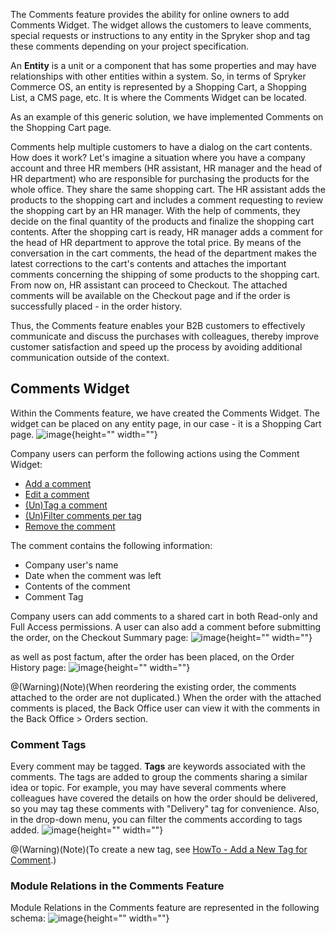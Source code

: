 The Comments feature provides the ability for online owners to add Comments Widget. The widget allows the customers to leave comments, special requests or instructions to any entity in the Spryker shop and tag these comments depending on your project specification. 

An **Entity** is a unit or a component that has some properties and may have relationships with other entities within a system. So, in terms of Spryker Commerce OS, an entity is represented by a Shopping Cart, a Shopping List, a CMS page, etc. It is where the Comments Widget can be located.

As an example of this generic solution, we have implemented Comments on the Shopping Cart page.

Comments help multiple customers to have a dialog on the cart contents. How does it work? Let's imagine a situation where you have a company account and three HR members (HR assistant, HR manager and the head of HR department) who are responsible for purchasing the products for the whole office. They share the same shopping cart. The HR assistant adds the products to the shopping cart and includes a comment requesting to review the shopping cart by an HR manager. With the help of comments, they decide on the final quantity of the products and finalize the shopping cart contents. After the shopping cart is ready, HR manager adds a comment for the head of HR department to approve the total price. By means of the conversation in the cart comments, the head of the department makes the latest corrections to the cart's contents and attaches the important comments concerning the shipping of some products to the shopping cart. From now on, HR assistant can proceed to Checkout. The attached comments will be available on the Checkout page and if the order is successfully placed - in the order history.

Thus, the Comments feature enables your B2B customers to effectively communicate and discuss the purchases with colleagues, thereby improve customer satisfaction and speed up the process by avoiding additional communication outside of the context.

## Comments Widget
Within the Comments feature, we have created the Comments Widget. The widget can be placed on any entity page, in our case - it is a Shopping Cart page. 
![image](https://spryker.s3.eu-central-1.amazonaws.com/docs/Features/Mailing+&+Communication/Comments/comments-shopping-cart.png){height="" width=""}

Company users can perform the following actions using the Comment Widget:

* [Add a comment](https://documentation.spryker.com/v3/docs/managing-comments-shop-guide#adding-a-comment-to-the-cart)
* [Edit a comment](https://documentation.spryker.com/v3/docs/managing-comments-shop-guide#editing-a-comment-in-the-cart)
* [\(Un\)Tag a comment](https://documentation.spryker.com/v3/docs/managing-comments-shop-guide#-un-tagging-a-comment-in-the-cart)
* [\(Un\)Filter comments per tag](https://documentation.spryker.com/v3/docs/managing-comments-shop-guide#-un-filtering-a-comment-in-the-cart)
* [Remove the comment](https://documentation.spryker.com/v3/docs/managing-comments-shop-guide#removing-a-comment)

The comment contains the following information:

* Company user's name
* Date when the comment was left
* Contents of the comment
* Comment Tag

Company users can add comments to a shared cart in both Read-only and Full Access permissions. A user can also add a comment before submitting the order, on the Checkout Summary page:
![image](https://spryker.s3.eu-central-1.amazonaws.com/docs/Features/Mailing+&+Communication/Comments/checkout-summary-page-comment.png){height="" width=""}

as well as post factum, after the order has been placed, on the Order History page:
![image](https://spryker.s3.eu-central-1.amazonaws.com/docs/Features/Mailing+&+Communication/Comments/order-history-comments.png){height="" width=""}

@(Warning)(Note)(When reordering the existing order, the comments attached to the order are not duplicated.)
When the order with the attached comments is placed, the Back Office user can view it with the comments in the Back Office > Orders section. 

### Comment Tags
Every comment may be tagged.
**Tags** are keywords associated with the comments. The tags are added to group the comments sharing a similar idea or topic. For example, you may have several comments where colleagues have covered the details on how the order should be delivered, so you may tag these comments with "Delivery" tag for convenience. Also, in the drop-down menu, you can filter the comments according to tags added.
![image](https://spryker.s3.eu-central-1.amazonaws.com/docs/Features/Mailing+&+Communication/Comments/filter-tags.png){height="" width=""}

@(Warning)(Note)(To create a new tag, see [HowTo - Add a New Tag for Comment](https://documentation.spryker.com/v3/docs/ht-adding-new-tag-for-comment).)

### Module Relations in the Comments Feature
Module Relations in the Comments feature are represented in the following schema:
![image](https://spryker.s3.eu-central-1.amazonaws.com/docs/Features/Mailing+&+Communication/Comments/techspec-comments-module-diagram.png){height="" width=""}